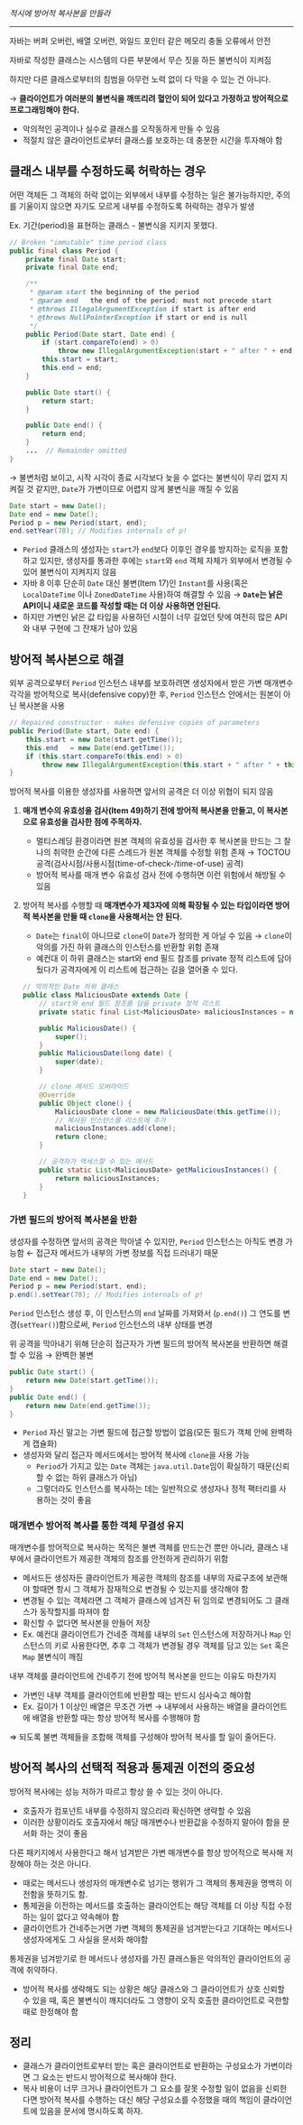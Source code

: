 *적시에 방어적 복사본을 만들라*

---

자바는 버퍼 오버런, 배열 오버런, 와일드 포인터 같은 메모리 충돌 오류에서 안전

자바로 작성한 클래스는 시스템의 다른 부분에서 무슨 짓을 하든 불변식이 지켜짐

하지만 다른 클래스로부터의 침범을 아무런 노력 없이 다 막을 수 있는 건 아니다.

→ **클라이언트가 여러분의 불변식을 깨뜨리려 혈안이 되어 있다고 가정하고 방어적으로 프로그래밍해야 한다.**

- 악의적인 공격이나 실수로 클래스를 오작동하게 만들 수 있음
- 적절치 않은 클라이언트로부터 클래스를 보호하는 데 충분한 시간을 투자해야 함

## 클래스 내부를 수정하도록 허락하는 경우

어떤 객체든 그 객체의 허락 없이는 외부에서 내부를 수정하는 일은 불가능하지만, 주의를 기울이지 않으면 자기도 모르게 내부를 수정하도록 허락하는 경우가 발생

Ex. 기간(period)을 표현하는  클래스 - 불변식을 지키지 못했다.

```java
// Broken "immutable" time period class
public final class Period {
    private final Date start;
    private final Date end;

    /**
     * @param start the beginning of the period
     * @param end   the end of the period; must not precede start 
     * @throws IllegalArgumentException if start is after end
     * @throws NullPointerException if start or end is null
     */
    public Period(Date start, Date end) {
        if (start.compareTo(end) > 0)
            throw new IllegalArgumentException(start + " after " + end);
        this.start = start;
        this.end = end;
    }

    public Date start() {
        return start;
    }

    public Date end() {
        return end;
    }
    ...  // Remainder omitted
}
```

→ 불변처럼 보이고, 시작 시각이 종료 시각보다 늦을 수 없다는 불변식이 무리 없지 지켜질 것 같지만, `Date`가 가변이므로 어렵지 않게 불변식을 깨질 수 있음

```java
Date start = new Date();
Date end = new Date();
Period p = new Period(start, end); 
end.setYear(78); // Modifies internals of p!
```

- `Period` 클래스의 생성자는 `start`가 `end`보다 이후인 경우를 방지하는 로직을 포함하고 있지만, 생성자를 통과한 후에는 `start`와 `end` 객체 자체가 외부에서 변경될 수 있어 불변식이 지켜지지 않음
- 자바 8 이후 단순히 `Date` 대신 불변(Item 17)인 `Instant`를 사용(혹은 `LocalDateTime` 이나 `ZonedDateTime` 사용)하여 해결할 수 있음 
→ **`Date`는 낡은 API이니 새로운 코드를 작성할 때는 더 이상 사용하면 안된다.**
- 하지만 가변인 낡은 값 타입을 사용하던 시절이 너무 길었던 탓에 여전히 많은 API와 내부 구현에 그 잔재가 남아 있음

## 방어적 복사본으로 해결

외부 공격으로부터 `Period` 인스턴스 내부를 보호하려면 생성자에서 받은 가변 매개변수 각각을 방어적으로 복사(defensive copy)한 후, `Period` 인스턴스 안에서는 원본이 아닌 복사본을 사용

```java
// Repaired constructor - makes defensive copies of parameters
public Period(Date start, Date end) {
    this.start = new Date(start.getTime());
    this.end   = new Date(end.getTime());
    if (this.start.compareTo(this.end) > 0)
        throw new IllegalArgumentException(this.start + " after " + this.end);
}
```

방어적 복사를 이용한 생성자를 사용하면 앞서의 공격은 더 이상 위협이 되지 않음

1. **매개 변수의 유효성을 검사(Item 49)하기 전에 방어적 복사본을 만들고, 이 복사본으로 유효성을 검사한 점에 주목하자.** 
    - 멀티스레딩 환경이라면 원본 객체의 유효성을 검사한 후 복사본을 만드는 그 찰나의 취약한 순간에 다른 스레드가 원본 객체를 수정할 위험 존재 → TOCTOU 공격(검사시점/사용시점(time-of-check-/time-of-use) 공격)
    - 방어적 복사를 매개 변수 유효성 검사 전에 수행하면 이런 위험에서 해방될 수 있음
2. 방어적 복사를 수행할 때 **매개변수가 제3자에 의해 확장될 수 있는 타입이라면 방어적 복사본을 만들 때 `clone`을 사용해서는 안 된다.**
    - `Date`는 `final`이 아니므로 `clone`이 `Date`가 정의한 게 아닐 수 있음 → `clone`이 악의를 가진 하위 클래스의 인스턴스를 반환할 위험 존재
    - 예컨대 이 하위 클래스는 start와 end 필드 참조를 private 정적 리스트에 담아뒀다가 공격자에게 이 리스트에 접근하는 길을 열어줄 수 있다.
    
    ```java
    // 악의적인 Date 하위 클래스
    public class MaliciousDate extends Date {
        // start와 end 필드 참조를 담을 private 정적 리스트
        private static final List<MaliciousDate> maliciousInstances = new ArrayList<>();
    
        public MaliciousDate() {
            super();
        }
        public MaliciousDate(long date) {
            super(date);
        }
    
        // clone 메서드 오버라이드
        @Override
        public Object clone() {
            MaliciousDate clone = new MaliciousDate(this.getTime());
            // 복사된 인스턴스를 리스트에 추가
            maliciousInstances.add(clone);
            return clone;
        }
    
        // 공격자가 액세스할 수 있는 메서드
        public static List<MaliciousDate> getMaliciousInstances() {
            return maliciousInstances;
        }
    }
    ```
    

### 가변 필드의 방어적 복사본을 반환

생성자를 수정하면 앞서의 공격은 막아낼 수 있지만, `Period` 인스턴스는 아직도 변경 가능함 ← 접근자 메서드가 내부의 가변 정보를 직접 드러내기 때문

```java
Date start = new Date();
Date end = new Date();
Period p = new Period(start, end); 
p.end().setYear(78); // Modifies internals of p!
```

`Period` 인스턴스 생성 후, 이 인스턴스의 `end` 날짜를 가져와서 (`p.end()`) 그 연도를 변경(`setYear()`)함으로써, `Period` 인스턴스의 내부 상태를 변경

위 공격을 막아내기 위해 단순히 접근자가 가변 필드의 방어적 복사본을 반환하면 해결할 수 있음 → 완벽한 불변

```java
public Date start() {
    return new Date(start.getTime());
}
public Date end() {
    return new Date(end.getTime());
}
```

- `Period` 자신 말고는 가변 필드에 접근할 방법이 없음(모든 필드가 객체 안에 완벽하게 캡슐화)
- 생성자와 달리 접근자 메서드에서는 방어적 복사에 `clone`을 사용 가능
    - `Period`가 가지고 있는 `Date` 객체는 `java.util.Date`임이 확실하기  때문(신뢰할 수 없는 하위 클래스가 아님)
    - 그렇더라도 인스턴스를 복사하는 데는 일반적으로 생성자나 정적 팩터리를 사용하는 것이 좋음

### 매개변수 방어적 복사를 통한 객체 무결성 유지

매개변수를 방어적으로 복사하는 목적은 불변 객체를 만드는건 뿐만 아니라, 클래스 내부에서 클라이언트가 제공한 객체의 참조를 안전하게 관리하기 위함

- 메서드든 생성자든 클라이언트가 제공한 객체의 참조를 내부의 자료구조에 보관해야 할때면 항시 그 객체가 잠재적으로 변경될 수 있는지를 생각해야 함
- 변경될 수 있는 객체라면 그 객체가 클래스에 넘겨진 뒤 임의로 변경되어도 그 클래스가 동작할지를 따져야 함
- 확신할 수 없다면 복사본을 만들어 저장
- Ex. 예컨대 클라이언트가 건네준 객체를 내부의 `Set` 인스턴스에 저장하거나 `Map` 인스턴스의 키로 사용한다면, 추후 그 객체가 변경될 경우 객체를 담고 있는 `Set` 혹은 `Map` 불변식이 깨짐

내부 객체를 클라이언트에 건네주기 전에 방어적 복사본을 만드는 이유도 마찬가지

- 가변인 내부 객체를 클라이언트에 반환할 때는 반드시 심사숙고 해야함
- Ex. 길이가 1 이상인 배열은 무조건 가변 → 내부에서 사용하는 배열을 클라이언트에 배열을 반환할 때는 항상 방어적 복사를 수행해야 함

⇒ 되도록 불변 객체들을 조합해 객체를 구성해야 방어적 복사를 할 일이 줄어든다.

## 방어적 복사의 선택적 적용과 통제권 이전의 중요성

방어적 복사에는 성능 저하가 따르고 항상 쓸 수 있는 것이 아니다. 

- 호출자가 컴포넌트 내부를 수정하지 않으리라 확신하면 생략할 수 있음
- 이러한 상황이라도 호출자에서 해당 매개변수나 반환값을 수정하지 말아야 함을 문서화 하는 것이 좋음

다른 패키지에서 사용한다고 해서 넘겨받은 가변 매개변수를 항상 방어적으로 복사해 저장해야 하는 것은 아니다.

- 때로는 메서드나 생성자의 매개변수로 넘기는 행위가 그 객체의 통제권을 명백히 이전함을 뜻하기도 함.
- 통제권을 이전하는 메서드를 호출하는 클라이언트는 해당 객체를 더 이상 직접 수정하는 일이 없다고 약속해야 함
- 클라이언트가 건네주는거면 가변 객체의 통제권을 넘겨받는다고 기대하는 메서드나 생성자에게도 그 사실을 문서화 해야함

통제권을 넘겨받기로 한 메서드나 생성자를 가진 클래스들은 악의적인 클라이언트의 공격에 취약하다.

- 방어적 복사를 생략해도 되는 상황은 해당 클래스와 그 클라이언트가 상호 신뢰할 수 있을  때, 혹은 불변식이 깨지더라도 그 영향이 오직 호출한 클라이언트로 국한할 때로 한정해야 함

## 정리

- 클래스가 클라이언트로부터 받는 혹은 클라이언트로 반환하는 구성요소가 가변이라면 그 요소는 반드시 방어적으로 복사해야 한다.
- 복사 비용이 너무 크거나 클라이언트가 그 요소를 잘못 수정할 일이 없음을 신뢰한다면 방어적 복사를 수행하는 대신 해당 구성요소를 수정했을 때의 책임이 클라이언트에 있음을 문서에 명시하도록 하자.

